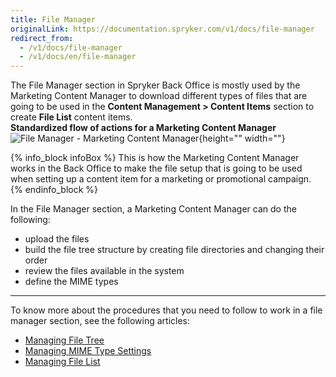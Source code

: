 ```yaml
---
title: File Manager
originalLink: https://documentation.spryker.com/v1/docs/file-manager
redirect_from:
  - /v1/docs/file-manager
  - /v1/docs/en/file-manager
---
```


The File Manager section in Spryker Back Office is mostly used by the Marketing Content Manager to download different types of files that are going to be used in the **Content Management > Content Items** section to create **File List** content items.
</br>**Standardized flow of actions for a Marketing Content Manager**
![File Manager - Marketing Content Manager](https://spryker.s3.eu-central-1.amazonaws.com/docs/User+Guides/Back+Office+User+Guides/File+Manager/file-manager-section.png){height="" width=""}

{% info_block infoBox %}
This is how the Marketing Content Manager works in the Back Office to make the file setup that is going to be used when setting up a content item for a marketing or promotional campaign.
{% endinfo_block %}

In the File Manager section, a Marketing Content Manager can do the following:

* upload the files
* build the file tree structure by creating file directories and changing their order
* review the files available in the system
* define the MIME types
***
To know more about the procedures that you need to follow to work in a file manager section, see the following articles:
* [Managing File Tree](/docs/scos/dev/user-guides/201811.0/back-office-user-guide/file-manager/managing-file-t)
* [Managing MIME Type Settings](/docs/scos/dev/user-guides/201811.0/back-office-user-guide/file-manager/managing-mime-t)
* [Managing File List](/docs/scos/dev/user-guides/201811.0/back-office-user-guide/file-manager/managing-file-l)
